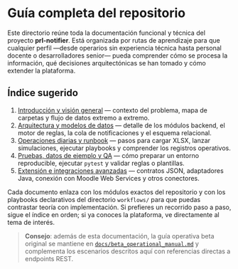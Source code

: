# Guía completa del repositorio

Este directorio reúne toda la documentación funcional y técnica del proyecto **prl-notifier**. Está organizada por rutas de aprendizaje para que cualquier perfil —desde operarios sin experiencia técnica hasta personal docente o desarrolladores senior— pueda comprender cómo se procesa la información, qué decisiones arquitectónicas se han tomado y cómo extender la plataforma.

## Índice sugerido

1. [Introducción y visión general](./overview.md) — contexto del problema, mapa de carpetas y flujo de datos extremo a extremo.
2. [Arquitectura y modelos de datos](./system-architecture.md) — detalle de los módulos backend, el motor de reglas, la cola de notificaciones y el esquema relacional.
3. [Operaciones diarias y runbook](./operations-runbook.md) — pasos para cargar XLSX, lanzar simulaciones, ejecutar playbooks y comprender los registros operativos.
4. [Pruebas, datos de ejemplo y QA](./testing-guide.md) — cómo preparar un entorno reproducible, ejecutar `pytest` y validar reglas o plantillas.
5. [Extensión e integraciones avanzadas](./extensibility-guide.md) — contratos JSON, adaptadores Java, conexión con Moodle Web Services y otros conectores.

Cada documento enlaza con los módulos exactos del repositorio y con los playbooks declarativos del directorio `workflows/` para que puedas contrastar teoría con implementación. Si prefieres un recorrido paso a paso, sigue el índice en orden; si ya conoces la plataforma, ve directamente al tema de interés.

> **Consejo**: además de esta documentación, la guía operativa beta original se mantiene en [`docs/beta_operational_manual.md`](./beta_operational_manual.md) y complementa los escenarios descritos aquí con referencias directas a endpoints REST.
